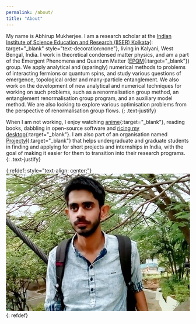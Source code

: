 ```yaml
---
permalink: /about/
title: "About"
---
```


My name is Abhirup Mukherjee. 
I am a research scholar at the [Indian Institute of Science Education and Research (IISER) Kolkata](https://www.iiserkol.ac.in/){: target="_blank" style="text-decoration:none"}, living in Kalyani, West Bengal, India.
I work in theoretical condensed matter physics, and am a part of the Emergent Phenomena and Quantum Matter ([EPQM](https://www.iiserkol.ac.in/~slal/index.html){:target="_blank"}) group. We apply analytical and (sparingly) numerical methods to problems of interacting fermions or quantum spins, and study various questions of emergence, topological order and many-particle entanglement. We also work on the development of new analytical and numerical techniques for working on such problems, such as a renormalisation group method, an entanglement renormalisation group program, and an auxiliary model method. We are also looking to explore various optimisation problems from the perspective of renormalisation group flows. 
{: .text-justify}

When I am not working, I enjoy watching [anime](https://myanimelist.net/featured/1382/What_is_Anime){:target="_blank"}, reading books, dabbling in open-source software and [ricing my desktop](https://www.reddit.com/r/unixporn/wiki/themeing/dictionary#wiki_rice){:target="_blank"}. I am also part of an organisation named [Projectyl](https://www.facebook.com/projectyl.in){:target="_blank"} that helps undergraduate and graduate students in finding and applying for short projects and internships in India, with the goal of making it easier for them to transition into their research programs. 
{: .text-justify}

{:refdef: style="text-align: center;"}
![Some Title](/assets/images/dp.jpg)
{: refdef}

